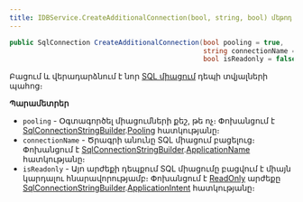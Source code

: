 ```yaml
---
title: IDBService.CreateAdditionalConnection(bool, string, bool) մեթոդ
---
```


```c#
public SqlConnection CreateAdditionalConnection(bool pooling = true, 
                                                string connectionName = "", 
                                                bool isReadonly = false);
```

Բացում և վերադարձնում է նոր [SQL միացում](https://learn.microsoft.com/en-us/dotnet/api/microsoft.data.sqlclient.sqlconnection) դեպի տվյալների պահոց։

**Պարամետրեր**
* `pooling` - Օգտագործել միացումների քեշ, թե ոչ։
  Փոխանցում է [SqlConnectionStringBuilder](https://learn.microsoft.com/en-us/dotnet/api/microsoft.data.sqlclient.sqlconnectionstringbuilder).[Pooling](https://learn.microsoft.com/en-us/dotnet/api/microsoft.data.sqlclient.sqlconnectionstringbuilder.pooling) հատկությանը։
* `connectionName` - Ծրագրի անունը SQL միացում բացելուց։ 
  Փոխանցում է [SqlConnectionStringBuilder](https://learn.microsoft.com/en-us/dotnet/api/microsoft.data.sqlclient.sqlconnectionstringbuilder).[ApplicationName](https://learn.microsoft.com/en-us/dotnet/api/microsoft.data.sqlclient.sqlconnectionstringbuilder.applicationname) հատկությանը։
* `isReadonly` - Այո արժեքի դեպքում SQL միացումը բացվում է միայն կարդալու հնարավորությամբ։
  Փոխանցում է [ReadOnly](https://learn.microsoft.com/en-us/dotnet/api/microsoft.data.sqlclient.applicationintent) արժեքը [SqlConnectionStringBuilder](https://learn.microsoft.com/en-us/dotnet/api/microsoft.data.sqlclient.sqlconnectionstringbuilder).[ApplicationIntent](https://learn.microsoft.com/en-us/dotnet/api/microsoft.data.sqlclient.sqlconnectionstringbuilder.applicationname) հատկությանը։
